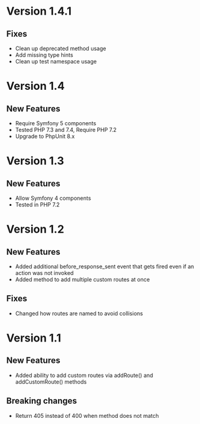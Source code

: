 Version 1.4.1
===========

Fixes
------------
* Clean up deprecated method usage
* Add missing type hints
* Clean up test namespace usage

Version 1.4
===========

New Features
------------
* Require Symfony 5 components
* Tested PHP 7.3 and 7.4, Require PHP 7.2
* Upgrade to PhpUnit 8.x

Version 1.3
===========

New Features
------------
* Allow Symfony 4 components
* Tested in PHP 7.2

Version 1.2
===========

New Features
------------
* Added additional before_response_sent event that gets fired even if an action was not invoked
* Added method to add multiple custom routes at once

Fixes
------
* Changed how routes are named to avoid collisions

Version 1.1
===========

New Features
------------
* Added ability to add custom routes via addRoute() and addCustomRoute() methods

Breaking changes
----------------
* Return 405 instead of 400 when method does not match
